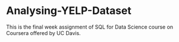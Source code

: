 # Analysing-YELP-Dataset
This is the final week assignment of SQL for Data Science course on Coursera offered by UC Davis.

